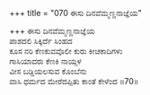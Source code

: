 +++
title = "070 ಈಸು ದಿನವೆಮ್ಮಣ್ಣನಾಜ್ಞೆಯ"

+++
ಈಸು ದಿನವೆಮ್ಮಣ್ಣನಾಜ್ಞೆಯ  
ಪಾಶದಲಿ ಸಿಕ್ಕಿರ್ದೆ ಸಿಂಹದ  
ಕೂಸ ನರಿ ಕೆಣಕುವವೊಲೀ ಕುರು ಕೀಚಕಾದಿಗಳು  
ಗಾಸಿಯಾದರು ಕೆಣಕಿ ನಾಯ್ಗಳ   
ವೀಸ ಬಡ್ಡಿಯಲಸುವ ಕೊಂಬೆನು  
ವಾಸಿ ಧರ್ಮದ ಮೇರೆದಪ್ಪಿತು ಕಾಂತೆ ಕೇಳೆಂದ       ॥70॥